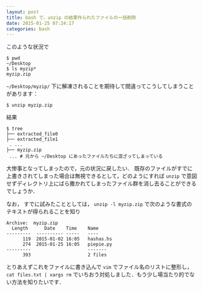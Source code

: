 ```yaml
---
layout: post
title: bash で，unzip の結果作られたファイルの一括削除
date: 2015-01-25 07:24:17
categories: bash
---
```

<p>このような状況で</p>

<pre><code>$ pwd
~/Desktop
$ ls myzip*
myzip.zip
</code></pre>

<p><code>~/Desktop/myzip/</code> 下に解凍されることを期待して間違ってこうしてしまうことがあります：</p>

<pre><code>$ unzip myzip.zip
</code></pre>

<p>結果</p>

<pre><code>$ tree
├── extracted_file0
├── extracted_file1
 . ... 
├── myzip.zip
 ... # 元から ~/Desktop にあったファイルたちに混ざってしまっている
</code></pre>

<p>大惨事となってしまったので，元の状況に戻したい． 既存のファイルがすでに上書きされてしまった場合は無視できるとして，どのようにすれば <code>unzip</code> で意図せずディレクトリ上にばら撒かれてしまったファイル群を消し去ることができるでしょうか．</p>

<p>なお， すでに試みたこととしては， <code>unzip -l myzip.zip</code> で次のような書式のテキストが得られることを知り</p>

<pre><code>Archive:  myzip.zip
  Length      Date    Time    Name
---------  ---------- -----   ----
      119  2015-01-02 16:05   hashas.hs
      274  2015-01-25 16:05   piepie.py
---------                     -------
      393                     2 files
</code></pre>

<p>とりあえずこれをファイルに書き込んで <code>vim</code> でファイル名のリストに整形し， <code>cat files.txt | xargs rm</code> でいちおう対処しました．もう少し場当たり的でない方法を知りたいです．</p>
